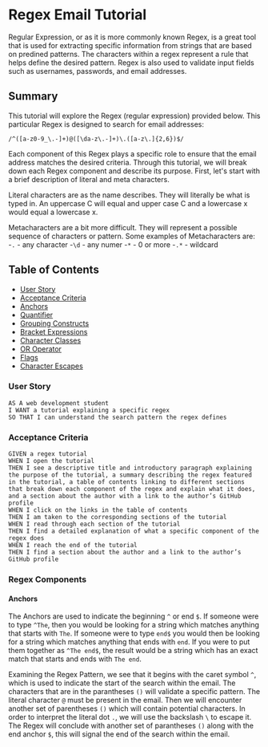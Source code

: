 # Regex Email Tutorial

Regular Expression, or as it is more commonly known Regex, is a great tool that is used for extracting specific information from strings that are based on predined patterns. The characters within a regex represent a rule that helps define the desired pattern. Regex is also used to validate input fields such as usernames, passwords, and email addresses.

## Summary
This tutorial will explore the Regex (regular expression) provided below. This particular Regex is designed to search for email addresses:

` /^([a-z0-9_\.-]+)@([\da-z\.-]+)\.([a-z\.]{2,6})$/ `

Each component of this Regex plays a specific role to ensure that the email address matches the desired criteria. Through this tutorial, we will break down each Regex component and describe its purpose. First, let's start with a brief description of literal and meta characters. 

Literal characters are as the name describes. They will literally be what is typed in. An uppercase C will equal and upper case C and a lowercase x would equal a lowercase x. 

Metacharacters are a bit more difficult. They will represent a possible sequence of characters or pattern. 
Some examples of Metacharacters are: 
-```.``` - any character
-```\d``` - any numer
-```*``` - 0 or more
-```.*``` - wildcard

## Table of Contents 
- [User Story](#User-Story)
- [Acceptance Criteria](#Acceptance-Criteria)
- [Anchors](#anchors)
- [Quantifier](#quantifiers)
- [Grouping Constructs](#grouping-constructs)
- [Bracket Expressions](#bracket-expressions)
- [Character Classes](#character-classes)
- [OR Operator](#or-operator)
- [Flags](#flags)
- [Character Escapes](#character-escapes)

### User Story 
```
AS A web development student
I WANT a tutorial explaining a specific regex
SO THAT I can understand the search pattern the regex defines
```


### Acceptance Criteria
```
GIVEN a regex tutorial
WHEN I open the tutorial
THEN I see a descriptive title and introductory paragraph explaining the purpose of the tutorial, a summary describing the regex featured in the tutorial, a table of contents linking to different sections that break down each component of the regex and explain what it does, and a section about the author with a link to the author’s GitHub profile
WHEN I click on the links in the table of contents
THEN I am taken to the corresponding sections of the tutorial
WHEN I read through each section of the tutorial
THEN I find a detailed explanation of what a specific component of the regex does
WHEN I reach the end of the tutorial
THEN I find a section about the author and a link to the author’s GitHub profile
```

### Regex Components 

#### Anchors
The Anchors are used to indicate the beginning ```^``` or end ```$```. If someone were to type ```^The```, then you would be looking for a string which matches anything that starts with ```The```. If someone were to type ```end$``` you would then be looking for a string which matches anything that ends with ```end```.  If you were to put them together as ```^The end$```, the result would be a string which has an exact match that starts and ends with ```The end```. 

Examining the Regex Pattern, we see that it begins with the caret symbol ```^```, which is used to indicate the start of the search within the email. The characters that are in the parantheses ```()``` will validate a specific pattern. The literal character ```@``` must be present in the email. Then we will encounter another set of parentheses ```()``` which will contain potential characters. In order to interpret the literal dot ```.```, we will use the backslash ```\``` to escape it. The Regex will conclude with another set of parantheses ```()``` along with the end anchor ```$```, this will signal the end of the search within the email. 
